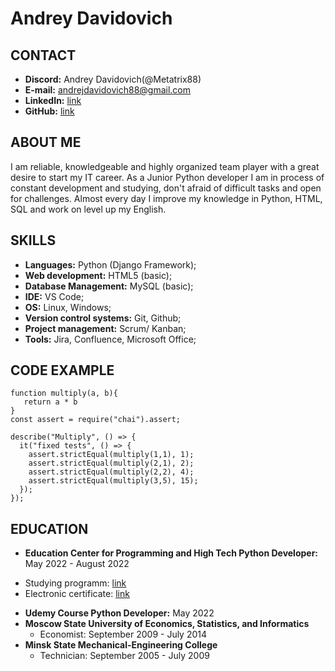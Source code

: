 # Andrey Davidovich
## CONTACT
* **Discord:** Andrey Davidovich(@Metatrix88)
* **E-mail:** andrejdavidovich88@gmail.com
* **LinkedIn:** [link](https://www.linkedin.com/in/andrey-davidovich-718b30248/)
* **GitHub:** [link](https://github.com/Metatrix88)
## ABOUT ME
I am reliable, knowledgeable and highly organized
team player with a great desire to start my IT
career. As a Junior Python developer I am in
process of constant development and studying, don't
afraid of difficult tasks and open for challenges.
Almost every day I improve my knowledge in
Python, HTML, SQL and work on level up my
English.
## SKILLS
* **Languages:** Python (Django Framework);
* **Web development:** HTML5 (basic);
* **Database Management:** MySQL (basic);
* **IDE:** VS Code;
* **OS:** Linux, Windows;
* **Version control systems:** Git, Github;
* **Project management:** Scrum/ Kanban;
* **Tools:** Jira, Confluence, Microsoft Office;
## CODE EXAMPLE
```
function multiply(a, b){
   return a * b
}
const assert = require("chai").assert;

describe("Multiply", () => {
  it("fixed tests", () => {
    assert.strictEqual(multiply(1,1), 1);
    assert.strictEqual(multiply(2,1), 2);
    assert.strictEqual(multiply(2,2), 4);
    assert.strictEqual(multiply(3,5), 15);
  });
});
```
## EDUCATION
* **Education Center for Programming and High Tech Python Developer:** May 2022 - August 2022
+ Studying programm: [link](https://www.it-academy.by/course/python-developer/pt-python-developer/?set_city=84)
+ Electronic certificate: [link](https://drive.google.com/file/d/1MYJY04Qo-rYTPED5pfAYlWga_fdKMPCO/view)
* **Udemy Course Python Developer:** May 2022
* **Moscow State University of Economics, Statistics, and
Informatics**
  - Economist: September 2009 - July 2014
* **Minsk State Mechanical-Engineering College**
  + Technician: September 2005 - July 2009
